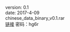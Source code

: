 version: 0.1   
date: 2017-4-09   
chinese_data_binary_v0.1.rar   
[链接](http://pan.baidu.com/s/1kV0Yw4J) 密码：hg6r
